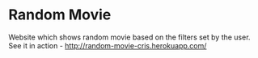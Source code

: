 # Random Movie
Website which shows random movie based on the filters set by the user.
<br>
See it in action - http://random-movie-cris.herokuapp.com/
